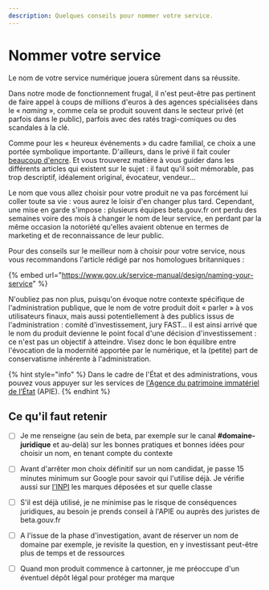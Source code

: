 ```yaml
---
description: Quelques conseils pour nommer votre service.
---
```


# Nommer votre service

Le nom de votre service numérique jouera sûrement dans sa réussite.

Dans notre mode de fonctionnement frugal, il n'est peut-être pas pertinent de faire appel à coups de millions d'euros à des agences spécialisées dans le « _naming_ », comme cela se produit souvent dans le secteur privé \(et parfois dans le public\), parfois avec des ratés tragi-comiques ou des scandales à la clé. 

Comme pour les « heureux événements » du cadre familial, ce choix a une portée symbolique importante. D'ailleurs, dans le privé il fait couler [beaucoup d'encre](https://www.maddyness.com/2020/07/31/maddybasics-choisir-nom/). Et vous trouverez matière à vous guider dans les différents articles qui existent sur le sujet : il faut qu'il soit mémorable, pas trop descriptif, idéalement original, évocateur, vendeur…

Le nom que vous allez choisir pour votre produit ne va pas forcément lui coller toute sa vie : vous aurez le loisir d'en changer plus tard. Cependant, une mise en garde s'impose : plusieurs équipes beta.gouv.fr ont perdu des semaines voire des mois à changer le nom de leur service, en perdant par la même occasion la notoriété qu'elles avaient obtenue en termes de marketing et de reconnaissance de leur public.

Pour des conseils sur le meilleur nom à choisir pour votre service, nous vous recommandons l'article rédigé par nos homologues britanniques : 

{% embed url="https://www.gov.uk/service-manual/design/naming-your-service" %}

N'oubliez pas non plus, puisqu'on évoque notre contexte spécifique de l'administration publique, que le nom de votre produit doit « parler » à vos utilisateurs finaux, mais aussi potentiellement à des publics issus de l'administration : comité d'investissement, jury FAST… il est ainsi arrivé que le nom du produit devienne le point focal d'une décision d'investissement : ce n'est pas un objectif à atteindre. Visez donc le bon équilibre entre l'évocation de la modernité apportée par le numérique, et la \(petite\) part de conservatisme inhérente à l'administration.

{% hint style="info" %}
Dans le cadre de l'État et des administrations, vous pouvez vous appuyer sur les services de [l'Agence du patrimoine immatériel de l’État](https://www.economie.gouv.fr/apie) \(APIE\).
{% endhint %}

## Ce qu'il faut retenir

* [ ] Je me renseigne \(au sein de beta, par exemple sur le canal **\#domaine-juridique** et au-delà\) sur les bonnes pratiques et bonnes idées pour choisir un nom, en tenant compte du contexte
* [ ] Avant d'arrêter mon choix définitif sur un nom candidat, je passe 15 minutes minimum sur Google pour savoir qui l'utilise déjà. Je vérifie aussi sur [l'INPI](https://bases-marques.inpi.fr/Typo3_INPI_Marques/marques_resultats_liste.html) les marques déposées et sur quelle classe
* [ ] S'il est déjà utilisé, je ne minimise pas le risque de conséquences juridiques, au besoin je prends conseil à l'APIE ou auprès des juristes de beta.gouv.fr
* [ ] A l'issue de la phase d'investigation, avant de réserver un nom de domaine par exemple, je revisite la question, en y investissant peut-être plus de temps et de ressources
* [ ] Quand mon produit commence à cartonner, je me préoccupe d'un éventuel dépôt légal pour protéger ma marque

